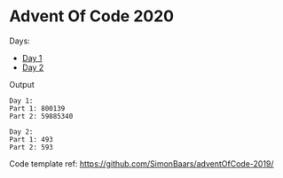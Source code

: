# Advent Of Code 2020

Days:
- [Day 1](https://github.com/amit3992/aoc-2020/blob/master/src/main/java/com/amit/aoc/days/Day1.java)
- [Day 2](https://github.com/amit3992/aoc-2020/blob/master/src/main/java/com/amit/aoc/days/Day2.java)

Output
```
Day 1:
Part 1: 800139
Part 2: 59885340

Day 2:
Part 1: 493
Part 2: 593
```

Code template ref: https://github.com/SimonBaars/adventOfCode-2019/